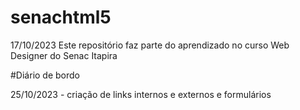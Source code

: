 # senachtml5

17/10/2023 Este repositório faz parte do aprendizado no curso Web Designer do Senac Itapira

#Diário de bordo 

25/10/2023 - criação de links internos e externos e formulários

